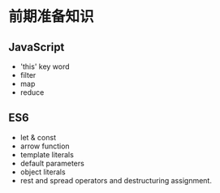 # 前期准备知识

## JavaScript

* 'this' key word
* filter
* map
* reduce

## ES6
* let & const
* arrow function
* template literals
* default parameters
* object literals
* rest and spread operators and destructuring assignment.
